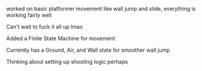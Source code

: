 worked on basic platformer movement like wall jump and slide, everything is working fairly well

Can't wait to fuck it all up lmao

Added a Finite State Machine for movement

Currently has a Ground, Air, and Wall state for smoother wall jump

Thinking about setting up shooting logic perhaps


